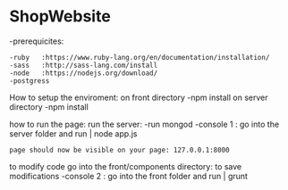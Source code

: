 # ShopWebsite

-prerequicites: 

    -ruby   :https://www.ruby-lang.org/en/documentation/installation/
    -sass   :http://sass-lang.com/install
    -node   :https://nodejs.org/download/
    -postgress

How to setup the enviroment:
      on front directory
      -npm install
      on server directory
      -npm install
  

how to run the page:
            run the server:
            -run mongod
            -console 1 : go into the server folder and run 
                | node app.js
        
    page should now be visible on your page: 127.0.0.1:8000

to modify code
    go into the front/components directory:
    to save modifications 
        -console 2 : go into the front folder and run 
        | grunt
